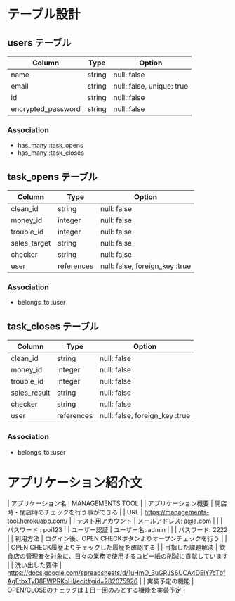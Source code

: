 # テーブル設計

## users テーブル

| Column             | Type   | Option                    |
| ------------------ | ------ | ------------------------- |
| name               | string | null: false               |
| email              | string | null: false, unique: true |
| id                 | string | null: false               |
| encrypted_password | string | null: false               |

### Association

- has_many :task_opens
- has_many :task_closes





## task_opens テーブル

| Column       | Type       | Option                         |
| ------------ | ---------- | ------------------------------ |
| clean_id     | string     | null: false                    |
| money_id     | integer    | null: false                    |
| trouble_id   | integer    | null: false                    |
| sales_target | string     | null: false                    |
| checker      | string     | null: false                    |
| user         | references | null: false, foreign_key :true |

### Association

- belongs_to :user




## task_closes テーブル

| Column       | Type       | Option                         |
| ------------ | ---------- | ------------------------------ |
| clean_id     | string     | null: false                    |
| money_id     | integer    | null: false                    |
| trouble_id   | integer    | null: false                    |
| sales_result | string     | null: false                    |
| checker      | string     | null: false                    |
| user         | references | null: false, foreign_key :true |

### Association

- belongs_to :user





# アプリケーション紹介文

| アプリケーション名   | MANAGEMENTS TOOL                                                                                        |
| アプリケーション概要 | 開店時・閉店時のチェックを行う事ができる                                                                |
| URL                  | https://managements-tool.herokuapp.com/                                                                 |
| テスト用アカウント   | メールアドレス: a@a.com                                                                                 |
|                      | パスワード    : poi123                                                                                  |
| ユーザー認証         | ユーザー名: admin                                                                                       |
|                      | パスワード: 2222                                                                                        |
| 利用方法             | ログイン後、OPEN CHECKボタンよりオープンチェックを行う                                                  |
|                      | OPEN CHECK履歴よりチェックした履歴を確認する                                                            |
| 目指した課題解決     | 飲食店の管理者を対象に、日々の業務で使用するコピー紙の削減に貢献しています                              |
| 洗い出した要件       | https://docs.google.com/spreadsheets/d/1uHmO_3uGRJS6UCA4DEiY7cTbfAgEtbxTyD8FWPRKoHI/edit#gid=282075926  |
| 実装予定の機能       | OPEN/CLOSEのチェックは１日一回のみとする機能を実装予定                                                  |
